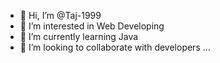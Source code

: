 - 👋 Hi, I’m @Taj-1999
- 👀 I’m interested in Web Developing
- 🌱 I’m currently learning Java
- 💞️ I’m looking to collaborate with developers ...

<!---
Taj-1999/Taj-1999 is a ✨ special ✨ repository because its `README.md` (this file) appears on your GitHub profile.
You can click the Preview link to take a look at your changes.
--->
